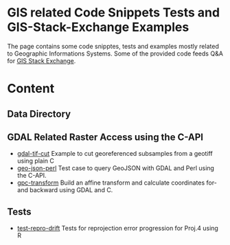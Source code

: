 # GIS related Code Snippets Tests and  GIS-Stack-Exchange Examples

The page contains some code snipptes, tests and examples mostly related to Geographic Informations Systems. Some of the provided code feeds
Q&A for [GIS Stack Exchange](https://gis.stackexchange.com/).

# Content

## Data Directory
 

## GDAL Related Raster Access using the C-API
* [gdal-tif-cut](./gdal-tif-cut)   Example to cut georeferenced subsamples from a geotiff using plain C 
* [geo-json-perl](./geo-json-perl) Test case to query GeoJSON with GDAL and Perl using the C-API.
* [gpc-transform](./gpc-transform) Build an affine transform and calculate coordinates for- and backward using GDAL and C.  

## Tests 

* [test-repro-drift](./test-repro-drift) Tests for reprojection error progression for Proj.4 using R

